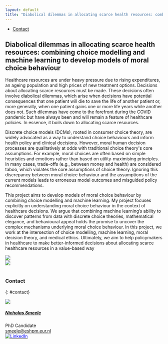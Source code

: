 ```yaml
---
layout: default
title: "Diabolical dilemmas in allocating scarce health resources: combining choice modelling and machine learning to develop models of moral choice behaviour"
---
```


<ul class="nav project-nav col-12 col-lg-auto me-lg-auto mb-2">
  <li><a href="#contact" class="nav-link px-2">Contact</a></li>
</ul>

## Diabolical dilemmas in allocating scarce health resources: combining choice modelling and machine learning to develop models of moral choice behaviour

Healthcare resources are under heavy pressure due to rising expenditures, an ageing population and high prices of new treatment options. Decisions about allocating scarce resources must be made. These decisions often involve diabolical dilemmas, which arise when decisions have potential consequences that one patient will die to save the life of another patient or, more generally, when one patient gains one or more life years while another does not. Such dilemmas have come to the forefront during the COVID pandemic but have always been and will remain a feature of healthcare policies. In essence, it boils down to allocating scarce resources.

Discrete choice models (DCMs), rooted in consumer choice theory, are widely advocated as a way to understand choice behaviours and inform health policy and clinical decisions. However, moral human decision processes are qualitatively at odds with traditional choice theory's core assumptions. For example, moral choices are often based on simple heuristics and emotions rather than based on utility-maximising principles. In many cases, trade-offs (e.g., between money and health) are considered taboo, which violates the core assumptions of choice theory. Ignoring this discrepancy between moral choice behaviour and the assumptions of the current models leads to erroneous model outcomes and misguided policy recommendations.

This project aims to develop models of moral choice behaviour by combining choice modelling and machine learning. My project focuses explicitly on understanding moral choice behaviour in the context of healthcare decisions. We argue that combining machine learning’s ability to discover patterns from data with discrete choice theories, mathematical elegance, and behavioural appeal holds the promise to uncover the complex mechanisms underlying moral choice behaviour. In this project, we work at the intersection of choice modelling, machine learning, moral decision theory, and medical ethics. Ultimately, we aim to help policymakers in healthcare to make better-informed decisions about allocating scarce healthcare resources in a value-based way

<div class="row">
  <div class="col-sm-6">
    <img src="{{ 'allocating-health-resources/images/left-image.png' | relative_url }}">
  </div>
  <div class="col-sm-6">
    <img src="{{ 'allocating-health-resources/images/right-image.png' | relative_url }}">
  </div>
</div>

<br>

### Contact
{: #contact}

<div class="card contact-card" style="max-width: 360px;">
  <div class="row g-0">
    <div class="col-sm-4">
      <img src="{{ 'assets/images/team/nicholas.webp' | relative_url }}" class="contact-avatar">
    </div>
    <div class="col-sm-8">
      <div class="card-body">
        <h5 class="card-title"><a href="https://www.eur.nl/en/people/nicholas-smeele">Nicholas Smeele</a></h5>
        <p class="card-text">
          PhD Candidate<br>
          <a href="mailto:smeele@eshpm.eur.nl">smeele@eshpm.eur.nl</a><br>
          <a href="https://www.linkedin.com/in/nicholas-smeele/">
            <img style="color: blue" src="{{ 'assets/images/linkedin.svg' | relative_url }}" alt="LinkedIn"/>
          </a>
        </p>
      </div>
    </div>
  </div>
</div>